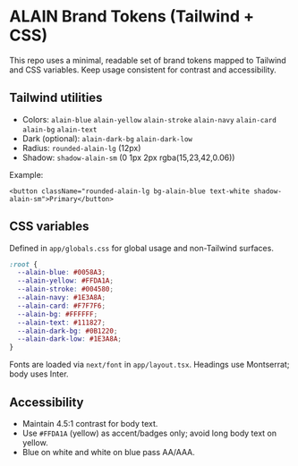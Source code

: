 # ALAIN Brand Tokens (Tailwind + CSS)

This repo uses a minimal, readable set of brand tokens mapped to Tailwind and CSS variables. Keep usage consistent for contrast and accessibility.

## Tailwind utilities
- Colors: `alain-blue` `alain-yellow` `alain-stroke` `alain-navy` `alain-card` `alain-bg` `alain-text`
- Dark (optional): `alain-dark-bg` `alain-dark-low`
- Radius: `rounded-alain-lg` (12px)
- Shadow: `shadow-alain-sm` (0 1px 2px rgba(15,23,42,0.06))

Example:

```tsx
<button className="rounded-alain-lg bg-alain-blue text-white shadow-alain-sm">Primary</button>
```

## CSS variables
Defined in `app/globals.css` for global usage and non-Tailwind surfaces.

```css
:root {
  --alain-blue: #0058A3;
  --alain-yellow: #FFDA1A;
  --alain-stroke: #004580;
  --alain-navy: #1E3A8A;
  --alain-card: #F7F7F6;
  --alain-bg: #FFFFFF;
  --alain-text: #111827;
  --alain-dark-bg: #0B1220;
  --alain-dark-low: #1E3A8A;
}
```

Fonts are loaded via `next/font` in `app/layout.tsx`. Headings use Montserrat; body uses Inter.

## Accessibility
- Maintain 4.5:1 contrast for body text.
- Use `#FFDA1A` (yellow) as accent/badges only; avoid long body text on yellow.
- Blue on white and white on blue pass AA/AAA.

